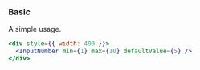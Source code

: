 <demo>

### Basic

A simple usage.

```jsx live
<div style={{ width: 400 }}>
  <InputNumber min={1} max={10} defaultValue={5} />
</div>
```

</demo>
